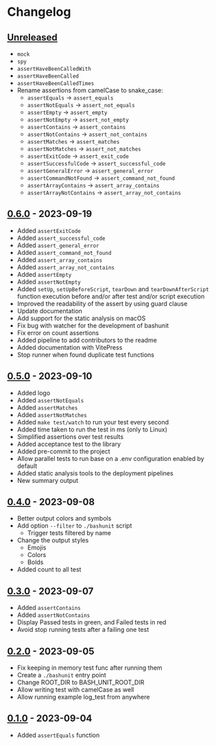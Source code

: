 # Changelog

## [Unreleased](https://github.com/TypedDevs/bashunit/compare/0.6.0...main)
- `mock`
- `spy`
- `assertHaveBeenCalledWith`
- `assertHaveBeenCalled`
- `assertHaveBeenCalledTimes`
- Rename assertions from camelCase to snake_case:
  - `assertEquals` -> `assert_equals`
  - `assertNotEquals` -> `assert_not_equals`
  - `assertEmpty` -> `assert_empty`
  - `assertNotEmpty` -> `assert_not_empty`
  - `assertContains` -> `assert_contains`
  - `assertNotContains` -> `assert_not_contains`
  - `assertMatches` -> `assert_matches`
  - `assertNotMatches` -> `assert_not_matches`
  - `assertExitCode` -> `assert_exit_code`
  - `assertSuccessfulCode` -> `assert_successful_code`
  - `assertGeneralError` -> `assert_general_error`
  - `assertCommandNotFound` -> `assert_command_not_found`
  - `assertArrayContains` -> `assert_array_contains`
  - `assertArrayNotContains` -> `assert_array_not_contains`

## [0.6.0](https://github.com/TypedDevs/bashunit/compare/0.5.0...0.6.0) - 2023-09-19

- Added `assertExitCode`
- Added `assert_successful_code`
- Added `assert_general_error`
- Added `assert_command_not_found`
- Added `assert_array_contains`
- Added `assert_array_not_contains`
- Added `assertEmpty`
- Added `assertNotEmpty`
- Added `setUp`, `setUpBeforeScript`, `tearDown` and `tearDownAfterScript` function execution before and/or after test and/or script execution
- Improved the readability of the assert by using guard clause
- Update documentation
- Add support for the static analysis on macOS
- Fix bug with watcher for the development of bashunit
- Fix error on count assertions
- Added pipeline to add contributors to the readme
- Added documentation with VitePress
- Stop runner when found duplicate test functions

## [0.5.0](https://github.com/TypedDevs/bashunit/compare/0.4.0...0.5.0) - 2023-09-10

- Added logo
- Added `assertNotEquals`
- Added `assertMatches`
- Added `assertNotMatches`
- Added `make test/watch` to run your test every second
- Added time taken to run the test in ms (only to Linux)
- Simplified assertions over test results
- Added acceptance test to the library
- Added pre-commit to the project
- Allow parallel tests to run base on a .env configuration enabled by default
- Added static analysis tools to the deployment pipelines
- New summary output

## [0.4.0](https://github.com/TypedDevs/bashunit/compare/0.3.0...0.4.0) - 2023-09-08

- Better output colors and symbols
- Add option `--filter` to `./bashunit` script
    - Trigger tests filtered by name
- Change the output styles
    - Emojis
    - Colors
    - Bolds
- Added count to all test

## [0.3.0](https://github.com/TypedDevs/bashunit/compare/0.2.0...0.3.0) - 2023-09-07

- Added `assertContains`
- Added `assertNotContains`
- Display Passed tests in green, and Failed tests in red
- Avoid stop running tests after a failing one test

## [0.2.0](https://github.com/TypedDevs/bashunit/compare/0.1.0...0.2.0) - 2023-09-05

- Fix keeping in memory test func after running them
- Create a `./bashunit` entry point
- Change ROOT_DIR to BASH_UNIT_ROOT_DIR
- Allow writing test with camelCase as well
- Allow running example log_test from anywhere

## [0.1.0](https://github.com/TypedDevs/bashunit/compare/27269c2...0.1.0) - 2023-09-04

- Added `assertEquals` function
